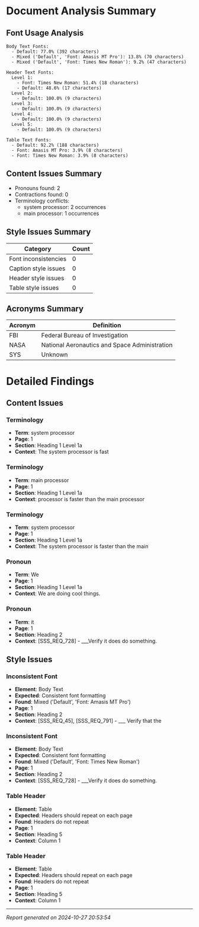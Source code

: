 # Document Analysis Summary

## Font Usage Analysis
```
Body Text Fonts:
  - Default: 77.0% (392 characters)
  - Mixed ('Default', 'Font: Amasis MT Pro'): 13.8% (70 characters)
  - Mixed ('Default', 'Font: Times New Roman'): 9.2% (47 characters)

Header Text Fonts:
  Level 1:
    - Font: Times New Roman: 51.4% (18 characters)
    - Default: 48.6% (17 characters)
  Level 2:
    - Default: 100.0% (9 characters)
  Level 3:
    - Default: 100.0% (9 characters)
  Level 4:
    - Default: 100.0% (9 characters)
  Level 5:
    - Default: 100.0% (9 characters)

Table Text Fonts:
  - Default: 92.2% (188 characters)
  - Font: Amasis MT Pro: 3.9% (8 characters)
  - Font: Times New Roman: 3.9% (8 characters)
```

## Content Issues Summary
* Pronouns found: 2
* Contractions found: 0
* Terminology conflicts:
  * system processor: 2 occurrences
  * main processor: 1 occurrences

## Style Issues Summary
| Category | Count |
|----------|-------|
| Font inconsistencies | 0 |
| Caption style issues | 0 |
| Header style issues | 0 |
| Table style issues | 0 |

## Acronyms Summary
| Acronym | Definition |
|---------|------------|
| FBI | Federal Bureau of Investigation |
| NASA | National Aeronautics and Space Administration |
| SYS | Unknown |

# Detailed Findings

## Content Issues

### Terminology
* **Term**: system processor
* **Page**: 1
* **Section**: Heading 1 Level 1a
* **Context**: The system processor is fast

### Terminology
* **Term**: main processor
* **Page**: 1
* **Section**: Heading 1 Level 1a
* **Context**: processor is faster than the main processor

### Terminology
* **Term**: system processor
* **Page**: 1
* **Section**: Heading 1 Level 1a
* **Context**: The system processor is faster than the main

### Pronoun
* **Term**: We
* **Page**: 1
* **Section**: Heading 1 Level 1a
* **Context**: We are doing cool things.

### Pronoun
* **Term**: it
* **Page**: 1
* **Section**: Heading 2
* **Context**: [SSS_REQ_728] - ___Verify it does do something.

## Style Issues

### Inconsistent Font
* **Element**: Body Text
* **Expected**: Consistent font formatting
* **Found**: Mixed ('Default', 'Font: Amasis MT Pro')
* **Page**: 1
* **Section**: Heading 2
* **Context**: [SSS_REQ_45], [SSS_REQ_791]  - ___ Verify that the

### Inconsistent Font
* **Element**: Body Text
* **Expected**: Consistent font formatting
* **Found**: Mixed ('Default', 'Font: Times New Roman')
* **Page**: 1
* **Section**: Heading 2
* **Context**: [SSS_REQ_728] - ___Verify it does do something.

### Table Header
* **Element**: Table
* **Expected**: Headers should repeat on each page
* **Found**: Headers do not repeat
* **Page**: 1
* **Section**: Heading 5
* **Context**: Column 1

### Table Header
* **Element**: Table
* **Expected**: Headers should repeat on each page
* **Found**: Headers do not repeat
* **Page**: 1
* **Section**: Heading 5
* **Context**: Column 1

---
*Report generated on 2024-10-27 20:53:54*
